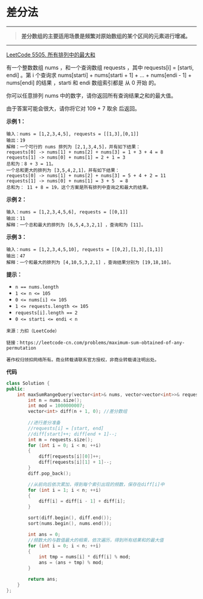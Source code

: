 # **差分法**


---
>**差分数组的主要适用场景是频繁对原始数组的某个区间的元素进行增减。**

---



[LeetCode 5505. 所有排列中的最大和](https://leetcode-cn.com/problems/maximum-sum-obtained-of-any-permutation/)

有一个整数数组 nums ，和一个查询数组 requests ，其中 requests[i] = [starti, endi] 。第 i 个查询求 nums[starti] + nums[starti + 1] + ... + nums[endi - 1] + nums[endi] 的结果 ，starti 和 endi 数组索引都是 从 0 开始 的。

你可以任意排列 nums 中的数字，请你返回所有查询结果之和的最大值。

由于答案可能会很大，请你将它对 109 + 7 取余 后返回。


**示例 1：**
```
输入：nums = [1,2,3,4,5], requests = [[1,3],[0,1]]
输出：19
解释：一个可行的 nums 排列为 [2,1,3,4,5]，并有如下结果：
requests[0] -> nums[1] + nums[2] + nums[3] = 1 + 3 + 4 = 8
requests[1] -> nums[0] + nums[1] = 2 + 1 = 3
总和为：8 + 3 = 11。
一个总和更大的排列为 [3,5,4,2,1]，并有如下结果：
requests[0] -> nums[1] + nums[2] + nums[3] = 5 + 4 + 2 = 11
requests[1] -> nums[0] + nums[1] = 3 + 5  = 8
总和为： 11 + 8 = 19，这个方案是所有排列中查询之和最大的结果。
```

**示例 2：**
```
输入：nums = [1,2,3,4,5,6], requests = [[0,1]]
输出：11
解释：一个总和最大的排列为 [6,5,4,3,2,1] ，查询和为 [11]。
```

**示例 3：**
```
输入：nums = [1,2,3,4,5,10], requests = [[0,2],[1,3],[1,1]]
输出：47
解释：一个和最大的排列为 [4,10,5,3,2,1] ，查询结果分别为 [19,18,10]。
```
**提示：**
- `n == nums.length`
- `1 <= n <= 105`
- `0 <= nums[i] <= 105`
- `1 <= requests.length <= 105`
- `requests[i].length == 2`
- `0 <= starti <= endi < n`


```
来源：力扣（LeetCode）

链接：https://leetcode-cn.com/problems/maximum-sum-obtained-of-any-permutation

著作权归领扣网络所有。商业转载请联系官方授权，非商业转载请注明出处。
```
**代码**

```c++
class Solution {
public:
    int maxSumRangeQuery(vector<int>& nums, vector<vector<int>>& requests) {
        int n = nums.size();
        int mod = 1000000007;
        vector<int> diff(n + 1, 0); //差分数组
        
        //进行差分准备
        //requests[i] = [start, end]
        //diff[start]++; diff[end + 1]--;
        int m = requests.size();
        for (int i = 0; i < m; ++i)
        {
            diff[requests[i][0]]++;
            diff[requests[i][1] + 1]--;
        }
        diff.pop_back();

        //从前向后依次累加，得到每个索引出现的频数，保存在diff[i]中
        for (int i = 1; i < n; ++i)
        {
            diff[i] = diff[i - 1] + diff[i];
        }

        sort(diff.begin(), diff.end());
        sort(nums.begin(), nums.end());

        int ans = 0;
        //频数大的与数值最大的相乘，依次遍历，得到所有结果和的最大值
        for (int i = 0; i < n; ++i)
        {
            int tmp = nums[i] * diff[i] % mod;
            ans = (ans + tmp) % mod;
        }

        return ans;
    }
};


```



